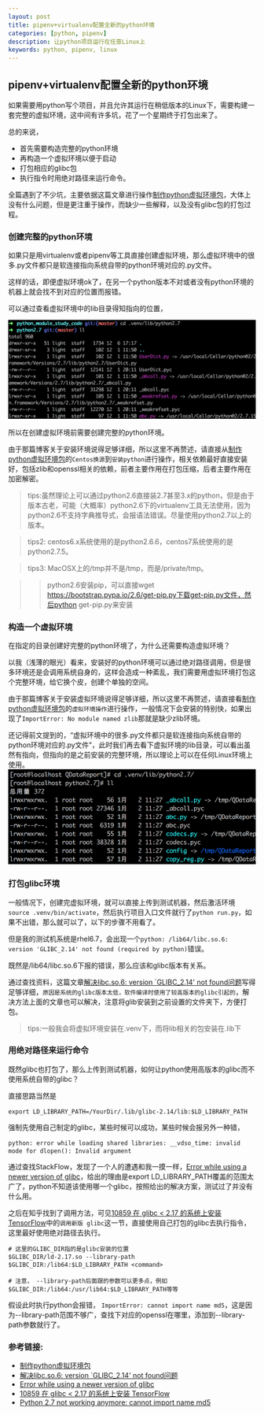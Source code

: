 ```yaml
---
layout: post
title: pipenv+virtualenv配置全新的python环境
categories: [python, pipenv]
description: 让python项目运行在任意Linux上
keywords: python, pipenv, linux
---
```


## pipenv+virtualenv配置全新的python环境

如果需要用python写个项目，并且允许其运行在稍低版本的Linux下，需要构建一套完整的虚拟环境，这中间有许多坑，花了一个星期终于打包出来了。

总的来说，

- 首先需要构造完整的python环境
- 再构造一个虚拟环境以便于启动
- 打包相应的glibc包
- 执行指令时用绝对路径来运行命令。

全篇遇到了不少坑，主要依据这篇文章进行操作[制作python虚拟环境包](https://seekplum.github.io/virtualenv/)，大体上没有什么问题，但是更注重于操作，而缺少一些解释，以及没有glibc包的打包过程。

### 创建完整的python环境

如果只是用virtualenv或者pipenv等工具直接创建虚拟环境，那么虚拟环境中的很多.py文件都只是软连接指向系统自带的python环境对应的.py文件。

这样的话，即便虚拟环境ok了，在另一个python版本不对或者没有python环境的机器上就会找不到对应的位置而报错。

可以通过查看虚拟环境中的lib目录得知指向的位置，

![](../images/blog/virtual_env_ref_to_system_env.png)

所以在创建虚拟环境前需要创建完整的python环境。

由于那篇博客关于安装环境说得足够详细，所以这里不再赘述，请直接从[制作python虚拟环境包](https://seekplum.github.io/virtualenv/)的`Centos换源`到`安装python`进行操作，相关依赖最好直接安装好，包括zlib和openssl相关的依赖，前者主要作用在打包压缩，后者主要作用在加密解密。

> tips:虽然理论上可以通过python2.6直接装2.7甚至3.x的python，但是由于版本古老，可能（大概率）python2.6下的virtualenv工具无法使用，因为python2.6不支持字典推导式，会报语法错误。尽量使用python2.7以上的版本。

> tips2: centos6.x系统使用的是python2.6.6，centos7系统使用的是python2.7.5。

> tips3: MacOSX上的/tmp并不是/tmp，而是/private/tmp。

>> python2.6安装pip，可以直接wget https://bootstrap.pypa.io/2.6/get-pip.py下载get-pip.py文件，然后python get-pip.py来安装

### 构造一个虚拟环境

在指定的目录创建好完整的python环境了，为什么还需要构造虚拟环境？

以我（浅薄的眼光）看来，安装好的python环境可以通过绝对路径调用，但是很多环境还是会调用系统自身的，这样会造成一种紊乱，我们需要用虚拟环境打包这个完整环境，给它换个皮，创建个单独的空间。

由于那篇博客关于安装虚拟环境说得足够详细，所以这里不再赘述，请直接看[制作python虚拟环境包](https://seekplum.github.io/virtualenv/)的`虚拟环境操作`进行操作，一般情况下会安装的特别快，如果出现了`ImportError: No module named zlib`那就是缺少zlib环境。

还记得前文提到的，“虚拟环境中的很多.py文件都只是软连接指向系统自带的python环境对应的.py文件”，此时我们再去看下虚拟环境的lib目录，可以看出虽然有指向，但指向的是之前安装的完整环境，所以理论上可以在任何Linux环境上使用。
![](../images/blog/virtual_venv_ref_to_now_dir.png)

### 打包glibc环境

一般情况下，创建完虚拟环境，就可以直接上传到测试机器，然后激活环境`source .venv/bin/activate`，然后执行项目入口文件就行了`python run.py`，如果不出错，那么就可以了，以下的步骤不用看了。

但是我的测试机系统是rhel6.7，会出现一个`python: /lib64/libc.so.6: version 'GLIBC_2.14' not found (required by python)`错误。

既然是/lib64/libc.so.6下报的错误，那么应该和glibc版本有关系。

通过查找资料，这篇文章[解决libc.so.6: version \`GLIBC_2.14' not found问题](https://blog.csdn.net/cpplang/article/details/8462768)写得足够详细，`原因是系统的glibc版本太低，软件编译时使用了较高版本的glibc引起的`，解决方法上面的文章也可以解决，注意将glib安装到之前设置的文件夹下，方便打包。

> tips:一般我会将虚拟环境安装在.venv下，而将lib相关的包安装在.lib下

### 用绝对路径来运行命令

既然glibc也打包了，那么上传到测试机器，如何让python使用高版本的glibc而不使用系统自带的glibc？

直接思路当然是

```
export LD_LIBRARY_PATH=/YourDir/.lib/glibc-2.14/lib:$LD_LIBRARY_PATH
```

强制先使用自己制定的glibc，某些时候可以成功，某些时候会报另外一种错，

```
python: error while loading shared libraries: __vdso_time: invalid mode for dlopen(): Invalid argument
```

通过查找StackFlow，发现了一个人的遭遇和我一摸一样，[Error while using a newer version of glibc](https://stackoverflow.com/questions/40932215/error-while-using-a-newer-version-of-glibc)，给出的理由是export LD\_LIBRARY_PATH覆盖的范围太广了，python不知道该使用哪一个glibc，按照给出的解决方案，测试过了并没有什么用。

之后在知乎找到了调用方法，可见[10859 在 glibc < 2.17 的系统上安装 TensorFlow](https://zhuanlan.zhihu.com/p/33059558)中的`调用新版 glibc`这一节，直接使用自己打包的glibc去执行指令，这里最好使用绝对路径去执行。

```
# 这里的GLIBC_DIR指的是glibc安装的位置
$GLIBC_DIR/ld-2.17.so --library-path $GLIBC_DIR:/lib64:$LD_LIBRARY_PATH <command>

# 注意， --library-path后面跟的参数可以更多点，例如$GLIBC_DIR:/lib64:/usr/lib64:$LD_LIBRARY_PATH等等
```

假设此时执行python会报错，
`ImportError: cannot import name md5`，这是因为--library-path范围不够广，查找下对应的openssl在哪里，添加到--library-path参数就行了。

### 参考链接:

  - [制作python虚拟环境包](https://seekplum.github.io/virtualenv/)
  - [解决libc.so.6: version \`GLIBC_2.14' not found问题](https://blog.csdn.net/cpplang/article/details/8462768)
  - [Error while using a newer version of glibc](https://stackoverflow.com/questions/40932215/error-while-using-a-newer-version-of-glibc)
  - [10859 在 glibc < 2.17 的系统上安装 TensorFlow](https://zhuanlan.zhihu.com/p/33059558)
  - [Python 2.7 not working anymore: cannot import name md5](https://stackoverflow.com/questions/47884422/python-2-7-not-working-anymore-cannot-import-name-md5)